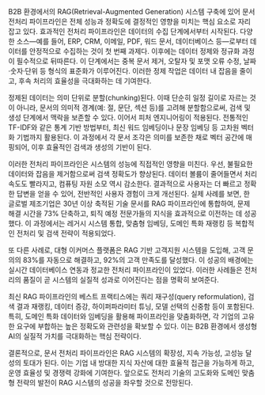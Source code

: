 B2B 환경에서의 RAG(Retrieval-Augmented Generation) 시스템 구축에 있어 문서 전처리 파이프라인은 전체 성능과 정확도에 결정적인 영향을 미치는 핵심 요소로 자리 잡고 있다. 효과적인 전처리 파이프라인은 데이터의 수집 단계에서부터 시작된다. 다양한 소스—예를 들어, ERP, CRM, 이메일, PDF, 워드 문서, 데이터베이스 등—로부터 데이터를 안정적으로 수집하는 것이 첫 번째 과제다. 이후에는 데이터 정제와 정규화 과정이 필수적으로 뒤따른다. 이 단계에서는 중복 문서 제거, 오탈자 및 포맷 오류 수정, 날짜·숫자·단위 등 형식의 표준화가 이루어진다. 이러한 정제 작업은 데이터 내 잡음을 줄이고, 후속 처리의 효율성을 극대화하는 데 기여한다.

정제된 데이터는 의미 단위로 분할(chunking)된다. 이때 단순히 일정 길이로 자르는 것이 아니라, 문서의 의미적 경계(예: 절, 문단, 섹션 등)를 고려해 분할함으로써, 검색 및 생성 단계에서 맥락을 보존할 수 있다. 이어서 피처 엔지니어링이 적용된다. 전통적인 TF-IDF와 같은 통계 기반 방법부터, 최신 워드 임베딩이나 문장 임베딩 등 고차원 벡터화 기법까지 활용된다. 이 과정에서 각 문서 조각은 의미를 보존한 채로 벡터 공간에 매핑되어, 이후 효율적인 검색과 생성의 기반이 된다.

이러한 전처리 파이프라인은 시스템의 성능에 직접적인 영향을 미친다. 우선, 불필요한 데이터와 잡음을 제거함으로써 검색 정확도가 향상된다. 데이터 볼륨이 줄어들면서 처리 속도도 빨라지고, 컴퓨팅 자원 소모 역시 감소한다. 결과적으로 사용자는 더 빠르고 정확한 답변을 얻을 수 있어, 전반적인 사용자 경험이 크게 개선된다. 실제 사례를 보면, 한 글로벌 제조기업은 30년 이상 축적된 기술 문서를 RAG 파이프라인에 통합하여, 문제 해결 시간을 73% 단축하고, 퇴직 예정 전문가들의 지식을 효과적으로 이전하는 데 성공했다. 이 과정에서는 레거시 시스템 통합, 맞춤형 임베딩, 도메인 특화 재랭킹 등 복합적인 전처리 및 검색 전략이 적용되었다.

또 다른 사례로, 대형 이커머스 플랫폼은 RAG 기반 고객지원 시스템을 도입해, 고객 문의의 83%를 자동으로 해결하고, 92%의 고객 만족도를 달성했다. 이 성공의 배경에는 실시간 데이터베이스 연동과 정교한 전처리 파이프라인이 있었다. 이러한 사례들은 전처리의 품질이 곧 시스템의 실질적 성과로 이어진다는 점을 명확히 보여준다.

최신 RAG 파이프라인의 베스트 프랙티스에는 쿼리 재구성(query reformulation), 검색 결과 재랭킹, 데이터 증강, 하이퍼파라미터 튜닝, 모델 선택의 신중함 등이 포함된다. 특히, 도메인 특화 데이터와 임베딩을 활용해 파이프라인을 맞춤화하면, 각 기업의 고유한 요구에 부합하는 높은 정확도와 관련성을 확보할 수 있다. 이는 B2B 환경에서 생성형 AI의 실질적 가치를 극대화하는 핵심 전략이다.

결론적으로, 문서 전처리 파이프라인은 RAG 시스템의 확장성, 지속 가능성, 고성능 달성의 토대가 된다. 이는 기업 내 방대한 지식 자산에 대한 효율적 접근을 가능하게 하고, 운영 효율성 및 경쟁력 강화에 기여한다. 앞으로도 전처리 기술의 고도화와 도메인 맞춤형 전략의 발전이 RAG 시스템의 성공을 좌우할 것으로 전망된다.